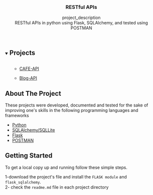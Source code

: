 <br />
<p align="center">

  <h3 align="center">RESTful APIs</h3>

  <p align="center">
    project_description
    <br />
 RESTful APIs in python using Flask, SQLAlchemy, and tested using POSTMAN 
   <br />
    <br />
  </p>



<!-- TABLE OF CONTENTS -->
<details open="open">
  <summary><h2 style="display: inline-block">Projects</h2></summary>
  <ol>
      <ul>
        <li><a href="https://github.com/amgad01/python-code/tree/main/100%20days%20of%20code/REFTful%20API(FLASK%2C%20SQLAlchemy%2C%20POSTMAN)/cafe-api">CAFE-API</a></li>
      </ul>
    <ul>
        <li><a href="https://github.com/amgad01/python-code/tree/main/RESTful-API-and-FLASK/RESTful-API-using-flask/Blog-api">Blog-API</a></li>
      </ul>
    

  </ol>
</details>



<!-- ABOUT THE PROJECT -->
## About The Project
These projects were developed, documented and tested for the sake of improving one's skills in the following programming languages and frameworks
* [Python](https://www.python.org/)
* [SQLAlchemy/SQLLite](https://flask-sqlalchemy.palletsprojects.com/en/2.x/) 
* [Flask](https://flask.palletsprojects.com/en/1.1.x/)
* [POSTMAN](https://learning.postman.com/)

<!-- GETTING STARTED -->
## Getting Started

To get a local copy up and running follow these simple steps.

1-download the project's file and install the `FLASK module` and `flask_sqlalchemy`.\
2- check the `readme.md` file in each project directory

